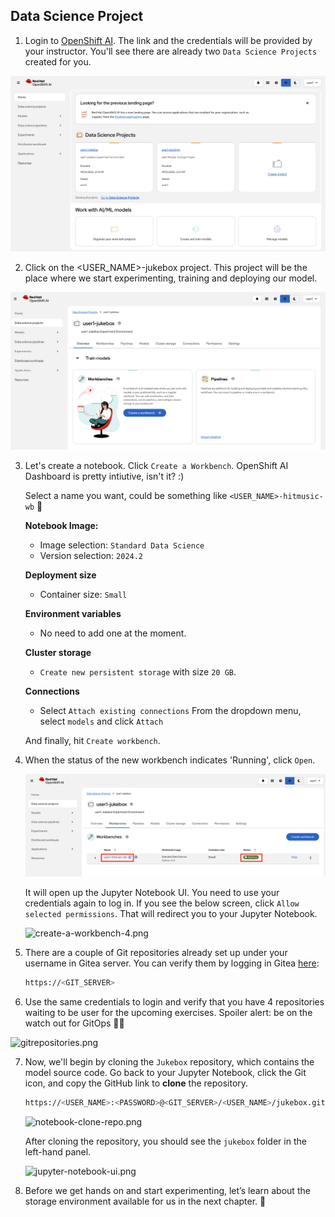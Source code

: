 ## Data Science Project

1. Login to [OpenShift AI](https://rhods-dashboard-redhat-ods-applications.<CLUSTER_DOMAIN>). The link and the credentials will be provided by your instructor. You'll see there are already two `Data Science Projects` created for you. 

![datascienceproject.png](./images/datascienceproject.png)

2. Click on the <USER_NAME>-jukebox project. This project will be the place where we start experimenting, training and deploying our model.

![datascienceproject-2.png](./images/datascienceproject-2.png)


3. Let's create a notebook. Click `Create a Workbench`. OpenShift AI Dashboard is pretty intiutive, isn't it? :)

   Select a name you want, could be something like `<USER_NAME>-hitmusic-wb` 🎺

    **Notebook Image:** 

    - Image selection: `Standard Data Science`
    - Version selection: `2024.2`
  
    **Deployment size**
    - Container size: `Small`

    **Environment variables**
    - No need to add one at the moment.

    **Cluster storage**
    - `Create new persistent storage` with size `20 GB`. 

    **Connections**
    - Select `Attach existing connections`
      From the dropdown menu, select `models` and click `Attach`
       

    And finally, hit `Create workbench`.

4. When the status of the new workbench indicates 'Running', click `Open`.

    ![create-a-workbench.png](./images/create-a-workbench.png)

   It will open up the Jupyter Notebook UI. You need to use your credentials again to log in. If you see the below screen, click `Allow selected permissions`. That will redirect you to your Jupyter Notebook.

    ![create-a-workbench-4.png](./images/create-a-workbench-4.png)

5. There are a couple of Git repositories already set up under your username in Gitea server. You can verify them by logging in Gitea [here](https://<GIT_SERVER>):

    ```bash
    https://<GIT_SERVER>
    ```
6. Use the same credentials to login and verify that you have 4 repositories waiting to be user for the upcoming exercises. Spoiler alert: be on the watch out for GitOps 🦄🔥

  ![gitrepositories.png](./images/gitrepositories.png)

7. Now, we'll begin by cloning the `Jukebox` repository, which contains the model source code. Go back to your Jupyter Notebook, click the Git icon, and copy the GitHub link to **clone** the repository.

    ```bash
    https://<USER_NAME>:<PASSWORD>@<GIT_SERVER>/<USER_NAME>/jukebox.git
    ```

    ![notebook-clone-repo.png](./images/notebook-clone-repo.png)

    After cloning the repository, you should see the `jukebox` folder in the left-hand panel.

    ![jupyter-notebook-ui.png](./images/jupyter-notebook-ui.png)

8. Before we get hands on and start experimenting, let’s learn about the storage environment available for us in the next chapter. 🫡